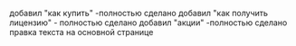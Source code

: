 добавил "как купить" -полностью сделано
добавил "как получить лицензию" - полностью сделано
добавил "акции" -полностью сделано
правка текста на основной странице

